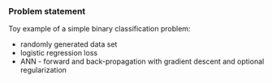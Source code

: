 ### Problem statement

Toy example of a simple binary classification problem:
- randomly generated data set
- logistic regression loss
- ANN - forward and back-propagation with gradient descent and optional regularization
